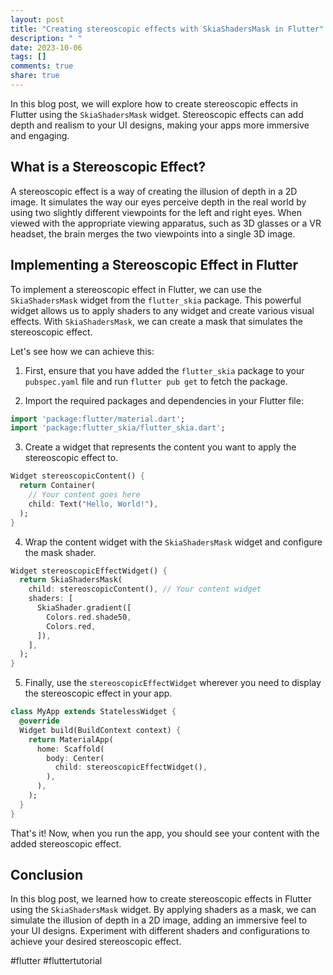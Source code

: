 ```yaml
---
layout: post
title: "Creating stereoscopic effects with SkiaShadersMask in Flutter"
description: " "
date: 2023-10-06
tags: []
comments: true
share: true
---
```


In this blog post, we will explore how to create stereoscopic effects in Flutter using the `SkiaShadersMask` widget. Stereoscopic effects can add depth and realism to your UI designs, making your apps more immersive and engaging.

## What is a Stereoscopic Effect?

A stereoscopic effect is a way of creating the illusion of depth in a 2D image. It simulates the way our eyes perceive depth in the real world by using two slightly different viewpoints for the left and right eyes. When viewed with the appropriate viewing apparatus, such as 3D glasses or a VR headset, the brain merges the two viewpoints into a single 3D image.

## Implementing a Stereoscopic Effect in Flutter

To implement a stereoscopic effect in Flutter, we can use the `SkiaShadersMask` widget from the `flutter_skia` package. This powerful widget allows us to apply shaders to any widget and create various visual effects. With `SkiaShadersMask`, we can create a mask that simulates the stereoscopic effect.

Let's see how we can achieve this:

1. First, ensure that you have added the `flutter_skia` package to your `pubspec.yaml` file and run `flutter pub get` to fetch the package.

2. Import the required packages and dependencies in your Flutter file:

```dart
import 'package:flutter/material.dart';
import 'package:flutter_skia/flutter_skia.dart';
```

3. Create a widget that represents the content you want to apply the stereoscopic effect to.

```dart
Widget stereoscopicContent() {
  return Container(
    // Your content goes here
    child: Text("Hello, World!"),
  );
}
```

4. Wrap the content widget with the `SkiaShadersMask` widget and configure the mask shader.

```dart
Widget stereoscopicEffectWidget() {
  return SkiaShadersMask(
    child: stereoscopicContent(), // Your content widget
    shaders: [
      SkiaShader.gradient([
        Colors.red.shade50,
        Colors.red,
      ]),
    ],
  );
}
```

5. Finally, use the `stereoscopicEffectWidget` wherever you need to display the stereoscopic effect in your app.

```dart
class MyApp extends StatelessWidget {
  @override
  Widget build(BuildContext context) {
    return MaterialApp(
      home: Scaffold(
        body: Center(
          child: stereoscopicEffectWidget(),
        ),
      ),
    );
  }
}
```

That's it! Now, when you run the app, you should see your content with the added stereoscopic effect.

## Conclusion

In this blog post, we learned how to create stereoscopic effects in Flutter using the `SkiaShadersMask` widget. By applying shaders as a mask, we can simulate the illusion of depth in a 2D image, adding an immersive feel to your UI designs. Experiment with different shaders and configurations to achieve your desired stereoscopic effect.

#flutter #fluttertutorial